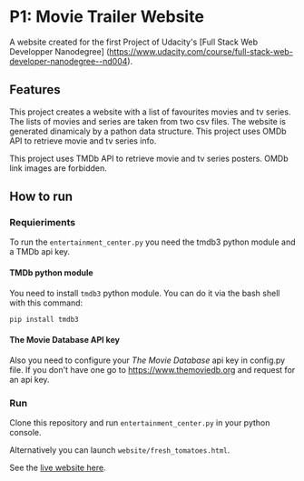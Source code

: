 # P1: Movie Trailer Website

A website created for the first Project of Udacity's [Full Stack Web Developper Nanodegree] (https://www.udacity.com/course/full-stack-web-developer-nanodegree--nd004).

## Features

This project creates a website with a list of favourites movies and tv series. The lists of movies and series are taken from two csv files. The website is generated dinamicaly by a pathon data structure.
This project uses OMDb API to retrieve movie and tv series info.

This project uses TMDb API to retrieve movie and tv series posters. OMDb link images are forbidden.

## How to run

### Requieriments

To run the `entertainment_center.py` you need the tmdb3 python module and a TMDb api key.

#### TMDb python module
You need to install `tmdb3` python module. You can do it via the bash shell with this command:

```sh
pip install tmdb3
```

#### The Movie Database API key

Also you need to configure your _The Movie Database_ api key in config.py file. If you don't have one go to https://www.themoviedb.org and request for an api key.

### Run

Clone this repository and run `entertainment_center.py` in your python console.

Alternatively you can launch `website/fresh_tomatoes.html`.

See the [live website here](http://violetacalvo.github.io/udacity-fullstack/P1_movie_trailer_website/website/fresh_tomatoes.html).

